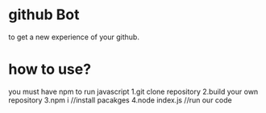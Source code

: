 # github Bot
to get a new experience of your github.

# how to use?
you must have npm to run javascript
1.git clone repository
2.build your own repository
3.npm i                //install pacakges
4.node index.js        //run our code
